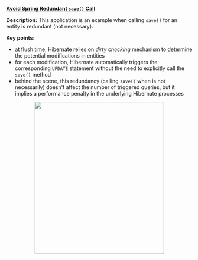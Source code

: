 **[Avoid Spring Redundant `save()` Call](https://github.com/AnghelLeonard/Hibernate-SpringBoot/tree/master/HibernateSpringBootRedundantSave)**
 
**Description:** This application is an example when calling `save()` for an entity is redundant (not necessary).

**Key points:**
- at flush time, Hibernate relies on *dirty checking* mechanism to determine the potential modifications in entities 
- for each modification, Hibernate automatically triggers the corresponding `UPDATE` statement without the need to explicitly call the `save()` method
- behind the scene, this redundancy (calling `save()` when is not necessarily) doesn't affect the number of triggered queries, but it implies a performance penalty in the underlying Hibernate processes
     
<a href="https://leanpub.com/java-persistence-performance-illustrated-guide"><p align="center"><img src="https://github.com/AnghelLeonard/Hibernate-SpringBoot/blob/master/Java%20Persistence%20Performance%20Illustrated%20Guide.jpg" height="410" width="350"/></p></a>
